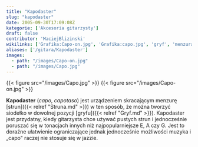 ```yaml
---
title: "Kapodaster"
slug: "kapodaster"
date: 2005-09-30T17:09:08Z
kategorie: ['Akcesoria gitarzysty']
draft: false
contributor: 'MaciejBlizinski'
wikilinks: ['Grafika:Capo-on.jpg', 'Grafika:capo.jpg', 'gryf', 'menzura', 'siode%C5%82ko', 'struny', 'tonacja']
aliases: ['/gitara/Kapodaster']
images:
  - path: "/images/Capo-on.jpg"
  - path: "/images/Capo.jpg"
---
```

{{< figure src="/images/Capo.jpg" >}}
{{< figure src="/images/Capo-on.jpg" >}}

**Kapodaster** (*capo*, *capotaso*) jest urządzeniem skracającym
menzurę<!-- link nie odnosił się do niczego: 'Kapodaster' (PosixPath('Kapodaster.md')) links to 'menzura' (PosixPath('/invalid/path')) and that does not exist --> [strun]({{< relref "Struna.md" >}}) w ten sposób,
że można tworzyć siodełko<!-- link nie odnosił się do niczego: 'Kapodaster' (PosixPath('Kapodaster.md')) links to 'siodełko' (PosixPath('/invalid/path')) and that does not exist --> w dowolnej pozycji
[gryfu]({{< relref "Gryf.md" >}}). Kapodaster jest przydatny, kiedy gitarzysta
chce używać pustych strun i jednocześnie poruszać się w
tonacjach<!-- link nie odnosił się do niczego: 'Kapodaster' (PosixPath('Kapodaster.md')) links to 'tonacja' (PosixPath('/invalid/path')) and that does not exist --> innych niż najpopularniejsze E, A czy G.
Jest to doraźne ułatwienie ograniczające jednak jednocześnie możliwości
muzyka i „capo" raczej nie stosuje się w jazzie.

